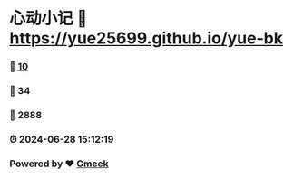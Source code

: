 # 心动小记 :link: https://yue25699.github.io/yue-bk 
### :page_facing_up: [10](https://yue25699.github.io/yue-bk/tag.html) 
### :speech_balloon: 34 
### :hibiscus: 2888 
### :alarm_clock: 2024-06-28 15:12:19 
### Powered by :heart: [Gmeek](https://github.com/Meekdai/Gmeek)
